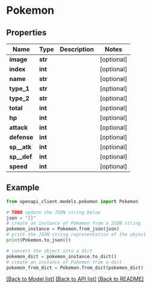 # Pokemon


## Properties

Name | Type | Description | Notes
------------ | ------------- | ------------- | -------------
**image** | **str** |  | [optional] 
**index** | **int** |  | [optional] 
**name** | **str** |  | [optional] 
**type_1** | **str** |  | [optional] 
**type_2** | **str** |  | [optional] 
**total** | **int** |  | [optional] 
**hp** | **int** |  | [optional] 
**attack** | **int** |  | [optional] 
**defense** | **int** |  | [optional] 
**sp__atk** | **int** |  | [optional] 
**sp__def** | **int** |  | [optional] 
**speed** | **int** |  | [optional] 

## Example

```python
from openapi_client.models.pokemon import Pokemon

# TODO update the JSON string below
json = "{}"
# create an instance of Pokemon from a JSON string
pokemon_instance = Pokemon.from_json(json)
# print the JSON string representation of the object
print(Pokemon.to_json())

# convert the object into a dict
pokemon_dict = pokemon_instance.to_dict()
# create an instance of Pokemon from a dict
pokemon_from_dict = Pokemon.from_dict(pokemon_dict)
```
[[Back to Model list]](../README.md#documentation-for-models) [[Back to API list]](../README.md#documentation-for-api-endpoints) [[Back to README]](../README.md)


